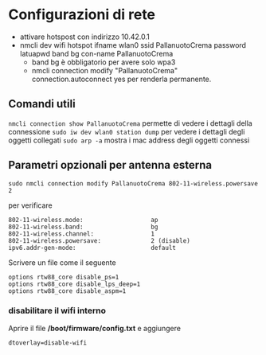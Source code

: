 # Configurazioni di rete

- attivare hotspost con indirizzo 10.42.0.1
- nmcli dev wifi hotspot ifname wlan0 ssid PallanuotoCrema password latuapwd band bg con-name PallanuotoCrema
  - band bg è obbligatorio per avere solo wpa3
  - nmcli connection modify "PallanuotoCrema" connection.autoconnect yes per renderla permanente.

## Comandi utili

`nmcli connection show PallanuotoCrema` permette di vedere i dettagli della connessione
`sudo iw dev wlan0 station dump` per vedere i dettagli degli oggetti collegati
`sudo arp -a` mostra i mac address degli oggetti connessi

## Parametri opzionali per antenna esterna

`sudo nmcli connection modify PallanuotoCrema 802-11-wireless.powersave 2`

per verificare

```nmcli connection show PallanuotoCrema | egrep "mode|band|channel|powersave"
802-11-wireless.mode:                   ap
802-11-wireless.band:                   bg
802-11-wireless.channel:                1
802-11-wireless.powersave:              2 (disable)
ipv6.addr-gen-mode:                     default
```

Scrivere un file come il seguente

```cat /etc/modprobe.d/rtw88.conf
options rtw88_core disable_ps=1
options rtw88_core disable_lps_deep=1
options rtw88_core disable_aspm=1
```

### disabilitare il wifi interno

Aprire il file **/boot/firmware/config.txt** e aggiungere

```[all]
dtoverlay=disable-wifi
```
